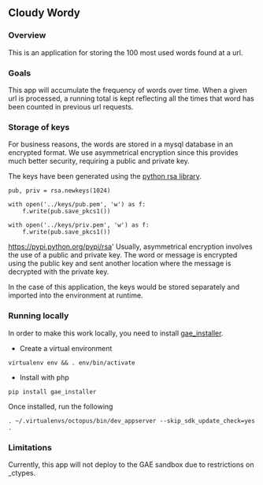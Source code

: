 ## Cloudy Wordy

### Overview

This is an application for storing the 100 most used
words found at a url.

### Goals
This app will accumulate the frequency of words over time. When 
a given url is processed, a running total is kept reflecting
all the times that word has been counted in previous url requests.

### Storage of keys
For business reasons, the words are stored in a mysql database in an encrypted format.
We use asymmetrical encryption since this provides much better security, requiring a public and private key.

The keys have been generated using the [python rsa library](https://pypi.python.org/pypi/rsa). 

    pub, priv = rsa.newkeys(1024)
    
    with open('../keys/pub.pem', 'w') as f:
        f.write(pub.save_pkcs1())
        
    with open('../keys/priv.pem', 'w') as f:
        f.write(pub.save_pkcs1())
        
https://pypi.python.org/pypi/rsa'
Usually, asymmetrical encryption involves the use of a public and private key. The word or message is encrypted using the public key and sent another location where the message is decrypted
with the private key.

In the case of this application, the keys would be stored separately and imported into the environment at runtime. 

### Running locally

In order to make this work locally, you need to install [gae_installer](https://github.com/peterhudec/gae_installer).

- Create a virtual environment

`virtualenv env && . env/bin/activate`
    
- Install with php

`pip install gae_installer`

    
Once installed, run the following

`. ~/.virtualenvs/octopus/bin/dev_appserver --skip_sdk_update_check=yes .`

### Limitations

Currently, this app will not deploy to the GAE sandbox due to restrictions
on _ctypes. 


